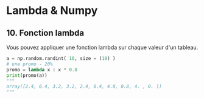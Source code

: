 # Lambda & Numpy

## 10. Fonction lambda

Vous pouvez appliquer une fonction lambda sur chaque valeur d'un tableau.

```python
a = np.random.randint( 10, size = (10) )
# une promo - 20%
promo = lambda x : x * 0.8
print(promo(a))
"""
array([2.4, 6.4, 3.2, 3.2, 2.4, 6.4, 4.8, 0.8, 4. , 0. ])
"""
```
